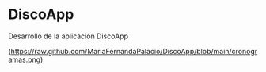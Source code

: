 # DiscoApp
Desarrollo de la aplicación DiscoApp

(https://raw.github.com/MariaFernandaPalacio/DiscoApp/blob/main/cronogramas.png)
